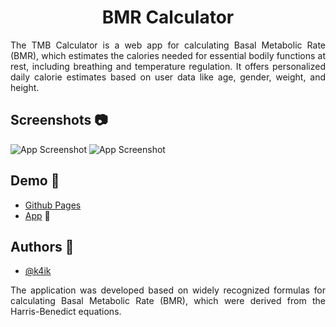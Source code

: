 
<h1 style="text-align: center;">BMR Calculator</h1>

<p style="text-align: justify;">The TMB Calculator is a web app for calculating Basal Metabolic Rate (BMR), which estimates the calories needed for essential bodily functions at rest, including breathing and temperature regulation. It offers personalized daily calorie estimates based on user data like age, gender, weight, and height.</p>


## Screenshots 📷

![App Screenshot](https://cdn.discordapp.com/attachments/1129232473470029864/1153769841598140476/image.png)
![App Screenshot](https://cdn.discordapp.com/attachments/1129232473470029864/1153769856940916806/image.png)


## Demo 🔗

- [Github Pages](https://k4ik.github.io/bmr-calculator/)
 - [App](https://github.com/k4ik/) 🚧

## Authors 👤

- [@k4ik](https://www.github.com/k4ik)


<p style="text-align: justify;">The application was developed based on widely recognized formulas for calculating Basal Metabolic Rate (BMR), which were derived from the Harris-Benedict equations.</p>